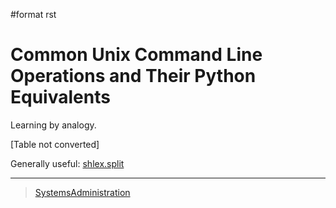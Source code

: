 \#format rst

Common Unix Command Line Operations and Their Python Equivalents
================================================================

Learning by analogy.

[Table not converted]

Generally useful: [shlex.split](https://docs.python.org/2/library/shlex.html#shlex.split)

* * * * *

> [SystemsAdministration](../SystemsAdministration)
